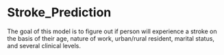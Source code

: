 # Stroke_Prediction
The goal of this model is to figure out if person will experience a stroke on the basis of their age, nature of work, urban/rural resident, marital status, and several clinical levels.
